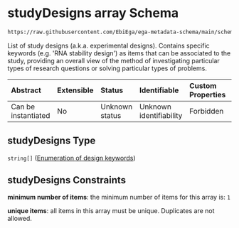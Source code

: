 # studyDesigns array Schema

```txt
https://raw.githubusercontent.com/EbiEga/ega-metadata-schema/main/schemas/EGA.study.json#/properties/studyDesigns
```

List of study designs (a.k.a. experimental designs). Contains specific keywords (e.g. 'RNA stability design') as items that can be associated to the study, providing an overall view of the method of investigating particular types of research questions or solving particular types of problems.

| Abstract            | Extensible | Status         | Identifiable            | Custom Properties | Additional Properties | Access Restrictions | Defined In                                                                 |
| :------------------ | :--------- | :------------- | :---------------------- | :---------------- | :-------------------- | :------------------ | :------------------------------------------------------------------------- |
| Can be instantiated | No         | Unknown status | Unknown identifiability | Forbidden         | Forbidden             | none                | [EGA.study.json\*](../../../schemas/EGA.study.json "open original schema") |

## studyDesigns Type

`string[]` ([Enumeration of design keywords](ega-4-definitions-enumeration-of-design-keywords.md))

## studyDesigns Constraints

**minimum number of items**: the minimum number of items for this array is: `1`

**unique items**: all items in this array must be unique. Duplicates are not allowed.

